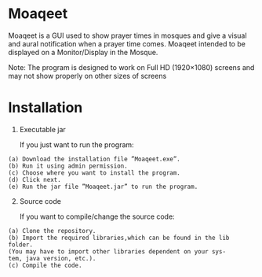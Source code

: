 # Moaqeet

Moaqeet is a GUI used to show prayer times in mosques and give a visual
and aural notification when a prayer time comes. Moaqeet intended to be
displayed on a Monitor/Display in the Mosque.

Note: The program is designed to work on Full HD (1920×1080)
screens and may not show properly on other sizes of screens

# Installation

1. Executable jar

    If you just want to run the program:

```
(a) Download the installation file ”Moaqeet.exe”.
(b) Run it using admin permission.
(c) Choose where you want to install the program.
(d) Click next.
(e) Run the jar file ”Moaqeet.jar” to run the program.
```
2. Source code

    If you want to compile/change the source code:

```
(a) Clone the repository.
(b) Import the required libraries,which can be found in the lib folder.
(You may have to import other libraries dependent on your sys-
tem, java version, etc.).
(c) Compile the code.
```
